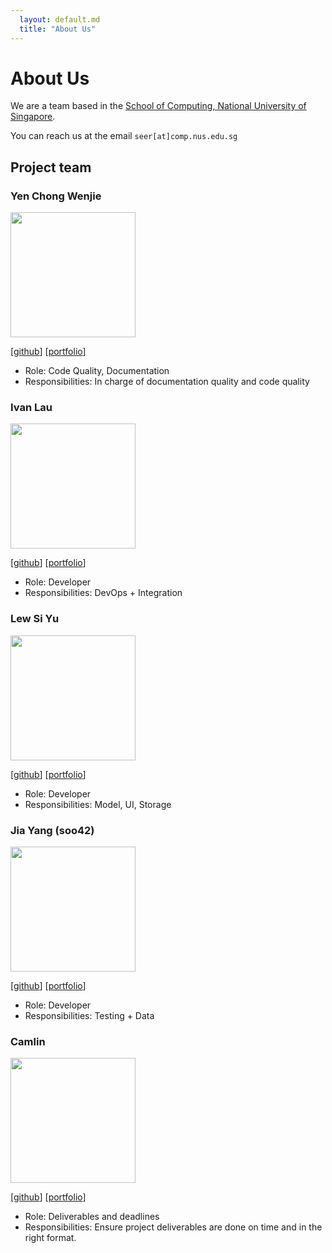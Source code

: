 ```yaml
---
  layout: default.md
  title: "About Us"
---
```


# About Us

We are a team based in the [School of Computing, National University of Singapore](http://www.comp.nus.edu.sg).

You can reach us at the email `seer[at]comp.nus.edu.sg`

## Project team

### Yen Chong Wenjie

<img src="images/w3njii.png" width="200px">

[[github](https://github.com/w3njii)]
[[portfolio](team/yenchongwenjie.md)]

* Role: Code Quality, Documentation
* Responsibilities: In charge of documentation quality and code quality

### Ivan Lau

<img src="images/soywater.png" width="200px">

[[github](https://github.com/SoyWater)]
[[portfolio](team/soywater.md)]

* Role: Developer
* Responsibilities: DevOps + Integration

### Lew Si Yu

<img src="images/github_bananapielearnsjava.png" width="200px">

[[github](http://github.com/bananapielearnsjava)]
[[portfolio](team/bananapielearnsjava.md)]

* Role: Developer
* Responsibilities: Model, UI, Storage

### Jia Yang (soo42)
<img src ="images/soo42.png" width="200px">

[[github](http://github.com/soo42)]
[[portfolio](team/soo42.md)]

* Role: Developer
* Responsibilities: Testing + Data

### Camlin
<img src ="images/camlin-tan.png" width="200px">

[[github](http://github.com/camlin-tan)]
[[portfolio](team/camlin-tan.md)]

* Role: Deliverables and deadlines
* Responsibilities: Ensure project deliverables are done on time and in the right format.

